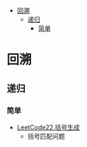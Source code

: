 <!-- TOC -->

- [回溯](#回溯)
  - [递归](#递归)
    - [简单](#简单)

<!-- /TOC -->
# 回溯
## 递归
### 简单
- [LeetCode22.括号生成](https://leetcode-cn.com/problems/generate-parentheses/)
  - 括号匹配问题
